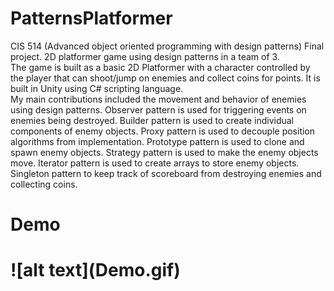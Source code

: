 # PatternsPlatformer
CIS 514 (Advanced object oriented programming with design patterns) Final project. 2D platformer game using design patterns in a team of 3.
<br/> The game is built as a basic 2D Platformer with a character controlled by the player that can shoot/jump on enemies and collect coins for points. It is built in Unity using C# scripting language.
<br/> My main contributions included the movement and behavior of enemies using design patterns. Observer pattern is used for triggering events on enemies being destroyed. Builder pattern is used to create individual components of enemy objects.
Proxy pattern is used to decouple position algorithms from implementation. Prototype pattern is used to clone and spawn enemy objects. Strategy pattern is used to make the enemy objects move.
Iterator pattern is used to create arrays to store enemy objects. Singleton pattern to keep track of scoreboard from destroying enemies and collecting coins.

<h1>Demo<h1/>
![alt text](Demo.gif)
